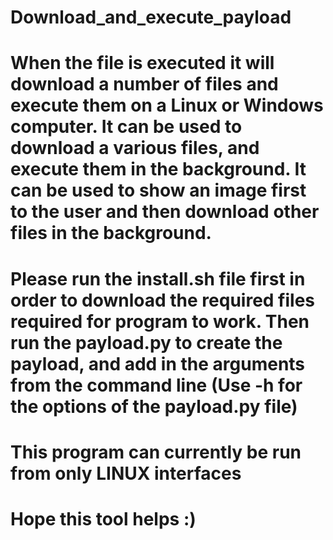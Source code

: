 # Download_and_execute_payload

# When the file is executed it will download a number of files and execute them on a Linux or Windows computer. It can be used to download a various files, and execute them in the background. It can be used to show an image first to the user and then download other files in the background. 

# Please run the install.sh file first in order to download the required files required for program to work. Then run the payload.py to create the payload, and add in the arguments from the command line (Use -h for the options of the payload.py file)

# This program can currently be run from only LINUX interfaces 

# Hope this tool helps :)














